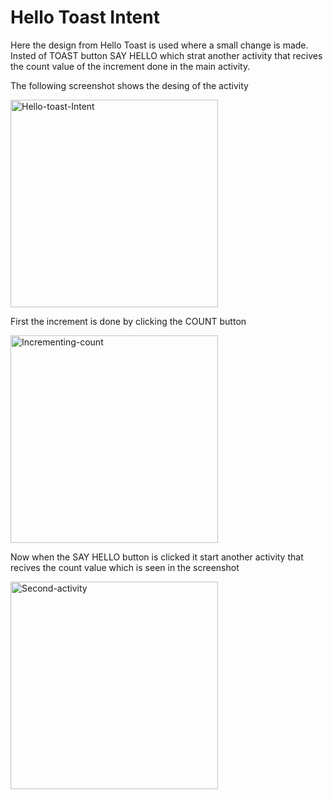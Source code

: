 # Hello Toast Intent
Here the design from Hello Toast is used where a small change is made. Insted of TOAST button SAY HELLO which strat another 
activity that recives the count value of the increment done in the main activity.

The following screenshot shows the desing of the activity



<img width="332" alt="Hello-toast-Intent" src="https://user-images.githubusercontent.com/50906104/170836516-e19ee75e-6a04-45c1-b2b5-a4d6290f1aef.png">

First the increment is done by clicking the COUNT button

<img width="332" alt="Incrementing-count" src="https://user-images.githubusercontent.com/50906104/170836526-3af0b250-4dfa-4ada-bb06-f6ef152cf856.png">


Now when the SAY HELLO button is clicked it start another activity that recives the count value which is seen in the screenshot 

<img width="332" alt="Second-activity" src="https://user-images.githubusercontent.com/50906104/170836556-601bc5c0-6511-4e4e-b2fa-77850424983a.png">
